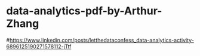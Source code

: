 # data-analytics-pdf-by-Arthur-Zhang
#https://www.linkedin.com/posts/letthedataconfess_data-analytics-activity-6896125190271578112-jTtf
